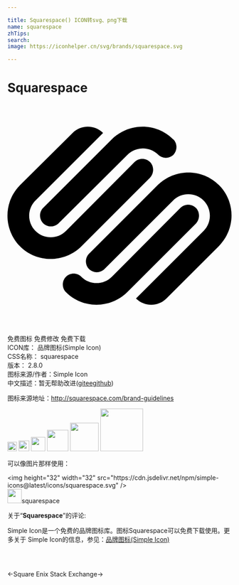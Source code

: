 ```yaml
---

title: Squarespace() ICON转svg、png下载
name: squarespace
zhTips: 
search: 
image: https://iconhelper.cn/svg/brands/squarespace.svg

---
```


# Squarespace  <small style="font-size: 60%;font-weight: 100"></small>

<div id="svg" class="svg-wrap">
<svg role="img" viewBox="0 0 24 24" xmlns="http://www.w3.org/2000/svg"><title>Squarespace icon</title><path d="M22.655 8.719c-1.802-1.801-4.726-1.801-6.564 0l-7.351 7.35c-.45.45-.45 1.2 0 1.65.45.449 1.2.449 1.65 0l7.351-7.351c.899-.899 2.362-.899 3.264 0 .9.9.9 2.364 0 3.264l-7.239 7.239c.9.899 2.362.899 3.263 0l5.589-5.589c1.836-1.838 1.836-4.763.037-6.563zm-2.475 2.437c-.451-.45-1.201-.45-1.65 0l-7.354 7.389c-.9.899-2.361.899-3.262 0-.45-.45-1.2-.45-1.65 0s-.45 1.2 0 1.649c1.801 1.801 4.726 1.801 6.564 0l7.351-7.35c.449-.487.449-1.239.001-1.688zm-2.439-7.35c-1.801-1.801-4.726-1.801-6.564 0l-7.351 7.351c-.45.449-.45 1.199 0 1.649s1.2.45 1.65 0l7.395-7.351c.9-.899 2.371-.899 3.27 0 .451.45 1.201.45 1.65 0 .421-.487.421-1.199-.029-1.649h-.021zm-2.475 2.437c-.45-.45-1.2-.45-1.65 0l-7.351 7.389c-.899.9-2.363.9-3.265 0-.9-.899-.9-2.363 0-3.264l7.239-7.239c-.9-.9-2.362-.9-3.263 0L1.35 8.719c-1.8 1.8-1.8 4.725 0 6.563 1.801 1.801 4.725 1.801 6.564 0l7.35-7.351c.451-.488.451-1.238 0-1.688h.002z"/></svg>
</div>
<detail full-name='squarespace'></detail>

<div class="detail-page">
<p>
<span><span class="badge-success badge">免费图标</span> <span class="badge-success badge">免费修改</span>  <span class="badge-success badge">免费下载</span> </span>
<br/>
<span>
ICON库：
<span class="badge-secondary badge">品牌图标(Simple Icon)</span> 
</span>
<br/>
<span>
CSS名称：
<span class="badge-secondary badge">squarespace</span> 
</span>

<br/>
<span>
版本：
<span class="badge-secondary badge">2.8.0</span> 
</span>
<br/>
<span>图标来源/作者：<span class="badge-light badge">Simple Icon</span></span> 
<br/>
<span class="zh-detail">中文描述：暂无<span class="help-link"><span>帮助改进</span>(<a href="https://gitee.com/liuwave/icon-helper/edit/master/json/brands/squarespace.json" target="_blank" rel="noopener noreferrer">gitee</a><a href="https://github.com/liuwave/icon-helper/edit/master/json/brands/squarespace.json" target="_blank" rel="noopener noreferrer">github</a></span>)</span><br/>
</p>
</div><div class="description description alert alert-light"><p>图标来源地址：<a href="http://squarespace.com/brand-guidelines" target="_blank" rel="noopener noreferrer">http://squarespace.com/brand-guidelines</a></p></div>
<div class="alert alert-dark">
<img height="21" width="21" src="https://cdn.jsdelivr.net/npm/simple-icons@latest/icons/squarespace.svg" />
<img height="24" width="24" src="https://cdn.jsdelivr.net/npm/simple-icons@latest/icons/squarespace.svg" />
<img height="32" width="32" src="https://cdn.jsdelivr.net/npm/simple-icons@latest/icons/squarespace.svg" />
<img height="48" width="48" src="https://cdn.jsdelivr.net/npm/simple-icons@latest/icons/squarespace.svg" />
<img height="64" width="64" src="https://cdn.jsdelivr.net/npm/simple-icons@latest/icons/squarespace.svg" />
<img height="96" width="96" src="https://cdn.jsdelivr.net/npm/simple-icons@latest/icons/squarespace.svg" />

</div>
<div>
  <p>可以像图片那样使用：    
  </p>
  <div class="alert alert-primary" style="font-size: 14px">
    &lt;img height="32" width="32" src="https://cdn.jsdelivr.net/npm/simple-icons@latest/icons/squarespace.svg" /&gt;
    <copy-btn content='<img height="32" width="32" src="https://cdn.jsdelivr.net/npm/simple-icons@latest/icons/squarespace.svg" />'></copy-btn>
  </div>
  <div class="alert alert-secondary">
    <img height="32" width="32" src="https://cdn.jsdelivr.net/npm/simple-icons@latest/icons/squarespace.svg" />squarespace
    <copy-btn content="squarespace" btn-title="复制图标名称"></copy-btn>
  </div>
</div>
<div class="icon-detail__container">
<p>关于“<b>Squarespace</b>”的评论:</p>
</div>
<Vssue title="关于“Squarespace”的评论" />
<div><p>Simple Icon是一个免费的品牌图标库。图标Squarespace可以免费下载使用。更多关于  Simple Icon的信息，参见：<a target="_blank" href="https://iconhelper.cn/brands.html">品牌图标(Simple Icon)</a>
</p></div>


<div style="padding:2rem 0 " class="page-nav"><p class="inner"><span class="prev">←<router-link to="/icon/square-enix.html">Square Enix</router-link></span> <span class="next"><router-link to="/icon/stack-exchange.html">Stack Exchange</router-link>→</span></p></div>
